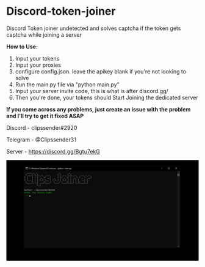 # Discord-token-joiner
Discord Token joiner undetected and solves captcha if the token gets captcha while joining a server

**How to Use:**
1. Input your tokens
2. Input your proxies
3. configure config.json. leave the apikey blank if you're not looking to solve
5. Run the main.py file via "python main.py"
6. Input your server invite code, this is what is after discord.gg/
7. Then you're done, your tokens should Start Joining the dedicated server

**If you come across any problems, just create an issue with the problem and I'll try to get it fixed ASAP**

Discord - clipssender#2920

Telegram - @Clipssender31

Server - https://discord.gg/Bgtu7ekG

![](clipsjoiner.png)
